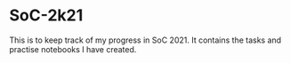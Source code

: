 # SoC-2k21
This is to keep track of my progress in SoC 2021.
It contains the tasks and practise notebooks I have created.
